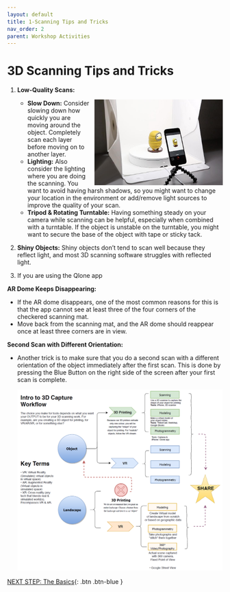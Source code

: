 ```yaml
---
layout: default
title: 1-Scanning Tips and Tricks
nav_order: 2
parent: Workshop Activities
---
```


# 3D Scanning Tips and Tricks
     
1.  **Low-Quality Scans:**
    
    <img src="images/intro/1-b.png" alt="scanning an object" style="float:right;width:300px;margin-left:10px;">
    
    -   **Slow Down:** Consider slowing down how quickly you are moving around the object. Completely scan each layer before moving on to another layer.
    -   **Lighting:** Also consider the lighting where you are doing the scanning. You want to avoid having harsh shadows, so you might want to change your location in the environment or add/remove light sources to improve the quality of your scan. 
    -   **Tripod & Rotating Turntable:** Having something steady on your camera while scanning can be helpful, especially when combined with a turntable. If the object is unstable on the turntable, you might want to secure the base of the object with tape or sticky tack.

2. **Shiny Objects:** Shiny objects don’t tend to scan well because they reflect light, and most 3D scanning software struggles with reflected light.
    
3. If you are using the Qlone app

**AR Dome Keeps Disappearing:**  
- If the AR dome disappears, one of the most common reasons for this is that the app cannot see at least three of the four corners of the checkered scanning mat.
- Move back from the scanning mat, and the AR dome should reappear once at least three corners are in view.
    
**Second Scan with Different Orientation:** 
- Another trick is to make sure that you do a second scan with a different orientation of the object immediately after the first scan. This is done by pressing the Blue Button on the right side of the screen after your first scan is complete.
   
    <img src="images/intro/2-e.png" alt="workflow" style="width:720px;">

[NEXT STEP: The Basics](act-2.html){: .btn .btn-blue }

